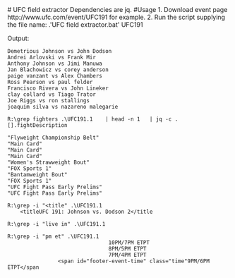 <snippet>
  <content>
# UFC field extractor
Dependencies are jq.
#Usage
1. Download event page http://www.ufc.com/event/UFC191 for example.
2. Run the script supplying the file name: 
.'UFC field extractor.bat' UFC191

Output:
```
Demetrious Johnson vs John Dodson
Andrei Arlovski vs Frank Mir
Anthony Johnson vs Jimi Manuwa
Jan Blachowicz vs corey anderson
paige vanzant vs Alex Chambers
Ross Pearson vs paul felder
Francisco Rivera vs John Lineker
clay collard vs Tiago Trator
Joe Riggs vs ron stallings
joaquim silva vs nazareno malegarie

R:\grep fighters .\UFC191.1    | head -n 1   | jq -c .[].fightDescription

"Flyweight Championship Belt"
"Main Card"
"Main Card"
"Main Card"
"Women's Strawweight Bout"
"FOX Sports 1"
"Bantamweight Bout"
"FOX Sports 1"
"UFC Fight Pass Early Prelims"
"UFC Fight Pass Early Prelims"

R:\grep -i "<title" .\UFC191.1
    <titleUFC 191: Johnson vs. Dodson 2</title

R:\grep -i "live in" .\UFC191.1

R:\grep -i "pm et" .\UFC191.1
                                10PM/7PM ETPT
                                8PM/5PM ETPT
                                7PM/4PM ETPT
                <span id="footer-event-time" class="time"9PM/6PM ETPT</span
```

</content>
  <tabTrigger></tabTrigger>
</snippet>
